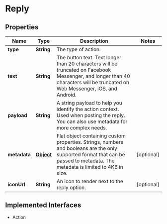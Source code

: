 

# Reply

## Properties

Name | Type | Description | Notes
------------ | ------------- | ------------- | -------------
**type** | **String** | The type of action. | 
**text** | **String** | The button text. Text longer than 20 characters will be truncated on Facebook Messenger, and longer than 40 characters will be truncated on Web Messenger, iOS, and Android. | 
**payload** | **String** | A string payload to help you identify the action context. Used when posting the reply. You can also use metadata for more complex needs. | 
**metadata** | [**Object**](.md) | Flat object containing custom properties. Strings, numbers and booleans  are the only supported format that can be passed to metadata. The metadata is limited to 4KB in size.  |  [optional]
**iconUrl** | **String** | An icon to render next to the reply option. |  [optional]


## Implemented Interfaces

* Action


